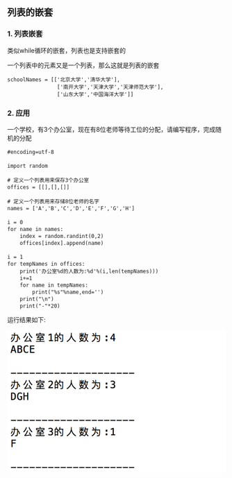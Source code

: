 ## 列表的嵌套

### 1. 列表嵌套

类似while循环的嵌套，列表也是支持嵌套的

一个列表中的元素又是一个列表，那么这就是列表的嵌套

    schoolNames = [['北京大学','清华大学'],
                    ['南开大学','天津大学','天津师范大学'],
                    ['山东大学','中国海洋大学']]
### 2. 应用

一个学校，有3个办公室，现在有8位老师等待工位的分配，请编写程序，完成随机的分配

    #encoding=utf-8

    import random

    # 定义一个列表用来保存3个办公室
    offices = [[],[],[]]

    # 定义一个列表用来存储8位老师的名字
    names = ['A','B','C','D','E','F','G','H']

    i = 0
    for name in names:
        index = random.randint(0,2)    
        offices[index].append(name)

    i = 1
    for tempNames in offices:
        print('办公室%d的人数为:%d'%(i,len(tempNames)))
        i+=1
        for name in tempNames:
            print("%s"%name,end='')
        print("\n")
        print("-"*20)  

运行结果如下:

![alt文本](Images/Snip20161018_2.png "Title")
